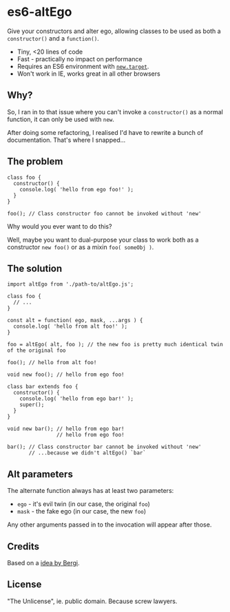 # es6-altEgo

Give your constructors and alter ego, allowing classes to be used as both a `constructor()` and a `function()`.

* Tiny, <20 lines of code
* Fast - practically no impact on performance
* Requires an ES6 environment with [`new.target`](https://developer.mozilla.org/en-US/docs/Web/JavaScript/Reference/Operators/new.target).
* Won't work in IE, works great in all other browsers

## Why?

So, I ran in to that issue where you can't invoke a `constructor()` as a normal function, it can only be used with `new`.

After doing some refactoring, I realised I'd have to rewrite a bunch of documentation. That's where I snapped...

## The problem

```es6
class foo {
  constructor() {
    console.log( 'hello from ego foo!' );
  }
}

foo(); // Class constructor foo cannot be invoked without 'new'
```

Why would you ever want to do this?

Well, maybe you want to dual-purpose your class to work both as a constructor `new foo()` or as a mixin `foo( someObj )`.

## The solution

```es6
import altEgo from './path-to/altEgo.js';

class foo {
  // ...
}

const alt = function( ego, mask, ...args ) {
  console.log( 'hello from alt foo!' );
}

foo = altEgo( alt, foo ); // the new foo is pretty much identical twin of the original foo

foo(); // hello from alt foo!

void new foo(); // hello from ego foo!

class bar extends foo {
  constructor() {
    console.log( 'hello from ego bar!' );
    super();
  }
}

void new bar(); // hello from ego bar!
                // hello from ego foo!

bar(); // Class constructor bar cannot be invoked without 'new'
       // ...because we didn't altEgo() `bar`
```

## Alt parameters

The alternate function always has at least two parameters:

* `ego` - it's evil twin (in our case, the original `foo`)
* `mask` - the fake ego (in our case, the new `foo`)

Any other arguments passed in to the invocation will appear after those.

## Credits

Based on a [idea by Bergi](https://stackoverflow.com/questions/56621336/is-there-a-way-to-allow-a-class-constructor-to-be-invoked-as-if-it-were-an-ordin).

## License

"The Unlicense", ie. public domain. Because screw lawyers.
